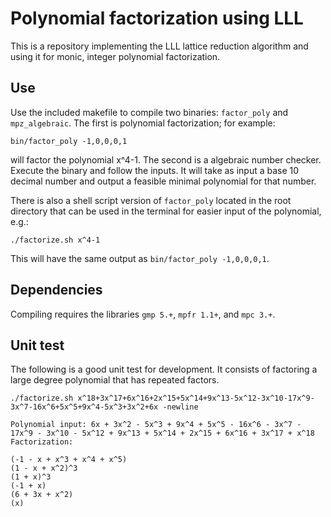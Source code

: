 # Polynomial factorization using LLL

This is a repository implementing the LLL lattice reduction algorithm and using it for monic, integer polynomial factorization. 

## Use

Use the included makefile to compile two binaries: ```factor_poly``` and ```mpz_algebraic```. The first is polynomial factorization; for example:
```
bin/factor_poly -1,0,0,0,1
```
will factor the polynomial x^4-1. The second is a algebraic number checker. Execute the binary and follow the inputs. It will take as input a base 10 decimal number and output a feasible minimal polynomial for that number. 

There is also a shell script version of ```factor_poly``` located in the root directory that can be used in the terminal for easier input of the polynomial, e.g.:
```
./factorize.sh x^4-1
```
This will have the same output as ```bin/factor_poly -1,0,0,0,1```. 

## Dependencies

Compiling requires the libraries ```gmp 5.+```, ```mpfr 1.1+```, and ```mpc 3.+```. 

## Unit test

The following is a good unit test for development. It consists of factoring a large degree polynomial that has repeated factors.
```
./factorize.sh x^18+3x^17+6x^16+2x^15+5x^14+9x^13-5x^12-3x^10-17x^9-3x^7-16x^6+5x^5+9x^4-5x^3+3x^2+6x -newline

Polynomial input: 6x + 3x^2 - 5x^3 + 9x^4 + 5x^5 - 16x^6 - 3x^7 - 17x^9 - 3x^10 - 5x^12 + 9x^13 + 5x^14 + 2x^15 + 6x^16 + 3x^17 + x^18
Factorization:

(-1 - x + x^3 + x^4 + x^5)
(1 - x + x^2)^3
(1 + x)^3
(-1 + x)
(6 + 3x + x^2)
(x)
```
